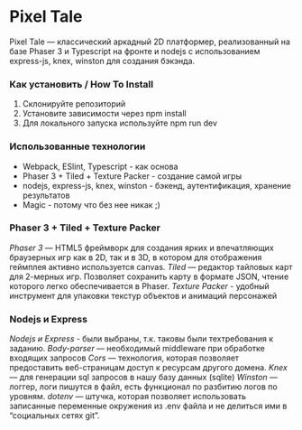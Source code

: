 # Pixel Tale

Pixel Tale — классический аркадный 2D платформер, реализованный на базе Phaser 3 и Typescript на фронте и nodejs с использованием express-js, knex, winston для создания бэкэнда.

### Как установить / How To Install 

1. Склонируйте репозиторий
2. Установите зависимости через npm install
3. Для локального запуска используйте npm run dev

### Использованные технологии

  - Webpack, ESlint, Typescript - как основа
  - Phaser 3 + Tiled + Texture Packer - создание самой игры
  - nodejs, express-js, knex, winston - бэкенд, аутентификация, хранение результатов
  - Magic - потому что без нее никак ;)


### Phaser 3 + Tiled + Texture Packer
*Phaser 3* — HTML5 фреймворк для создания ярких и впечатляющих браузерных игр как в 2D, так и в 3D, в котором для отображения геймплея активно используется canvas. 
*Tiled* — редактор тайловых карт для 2-мерных игр. Позволяет сохранить карту в формате JSON, чтение которого легко обеспечивается в Phaser. 
*Texture Packer* - удобный инструмент для упаковки текстур объектов и анимаций персонажей

### Nodejs и Express
*Nodejs и Express* - были выбраны, т.к. таковы были техтребования к заданию.
*Body-parser* — необходимый middleware при обработке входящих запросов
*Cors* — технология, которая позволяет предоставить веб-страницам доступ к ресурсам другого домена.
*Knex* — для генерации sql запросов в нашу базу данных (sqlite)
*Winston* — логгер, логи пишутся в файл, есть функционал по разбитию логов по уровням.
*dotenv* — штучка, которая позволяет использовать записанные переменные окружения из .env файла и не делиться ими в “социальных сетях git”.

